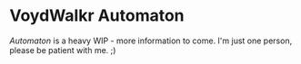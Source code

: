 # VoydWalkr Automaton
*Automaton* is a heavy WIP - more information to come. I'm just one person, please be patient with me. ;)

